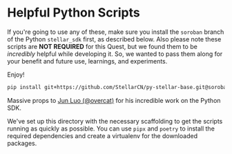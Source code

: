 # Helpful Python Scripts

If you're going to use any of these, make sure you install the `soroban` branch
of the Python `stellar_sdk` first, as described below. Also please note these
scripts are **NOT REQUIRED** for this Quest, but we found them to be
_incredibly_ helpful while developing it. So, we wanted to pass them along for
your benefit and future use, learnings, and experiments.

Enjoy!

```bash
pip install git+https://github.com/StellarCN/py-stellar-base.git@soroban
```

Massive props to [Jun Luo (@overcat)](https://github.com/overcat) for his
incredible work on the Python SDK.

We've set up this directory with the necessary scaffolding to get the scripts
running as quickly as possible. You can use `pipx` and `poetry` to install the
required dependencies and create a virtualenv for the downloaded packages.
